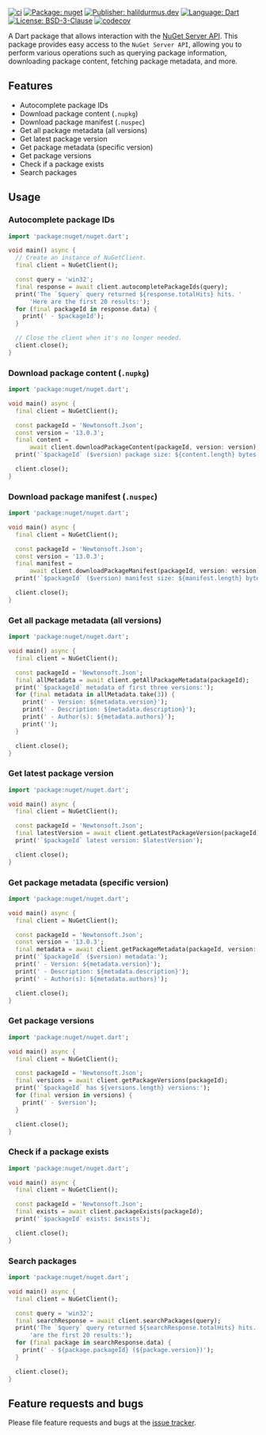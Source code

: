 [![ci][ci_badge]][ci_link]
[![Package: nuget][package_badge]][package_link]
[![Publisher: halildurmus.dev][publisher_badge]][publisher_link]
[![Language: Dart][language_badge]][language_link]
[![License: BSD-3-Clause][license_badge]][license_link]
[![codecov][codecov_badge_link]][codecov_link]

A Dart package that allows interaction with the
[NuGet Server API][nuget_server_api_link]. This package provides easy access to
the `NuGet Server API`, allowing you to perform various operations such as
querying package information, downloading package content, fetching package
metadata, and more.

## Features

- Autocomplete package IDs
- Download package content (`.nupkg`)
- Download package manifest (`.nuspec`)
- Get all package metadata (all versions)
- Get latest package version
- Get package metadata (specific version)
- Get package versions
- Check if a package exists
- Search packages

## Usage

### Autocomplete package IDs

```dart
import 'package:nuget/nuget.dart';

void main() async {
  // Create an instance of NuGetClient.
  final client = NuGetClient();

  const query = 'win32';
  final response = await client.autocompletePackageIds(query);
  print('The `$query` query returned ${response.totalHits} hits. '
      'Here are the first 20 results:');
  for (final packageId in response.data) {
    print(' - $packageId');
  }

  // Close the client when it's no longer needed.
  client.close();
}
```

### Download package content (`.nupkg`)

```dart
import 'package:nuget/nuget.dart';

void main() async {
  final client = NuGetClient();

  const packageId = 'Newtonsoft.Json';
  const version = '13.0.3';
  final content =
      await client.downloadPackageContent(packageId, version: version);
  print('`$packageId` ($version) package size: ${content.length} bytes');

  client.close();
}
```

### Download package manifest (`.nuspec`)

```dart
import 'package:nuget/nuget.dart';

void main() async {
  final client = NuGetClient();

  const packageId = 'Newtonsoft.Json';
  const version = '13.0.3';
  final manifest =
      await client.downloadPackageManifest(packageId, version: version);
  print('`$packageId` ($version) manifest size: ${manifest.length} bytes');

  client.close();
}
```

### Get all package metadata (all versions)

```dart
import 'package:nuget/nuget.dart';

void main() async {
  final client = NuGetClient();

  const packageId = 'Newtonsoft.Json';
  final allMetadata = await client.getAllPackageMetadata(packageId);
  print('`$packageId` metadata of first three versions:');
  for (final metadata in allMetadata.take(3)) {
    print(' - Version: ${metadata.version}');
    print(' - Description: ${metadata.description}');
    print(' - Author(s): ${metadata.authors}');
    print('');
  }

  client.close();
}
```

### Get latest package version

```dart
import 'package:nuget/nuget.dart';

void main() async {
  final client = NuGetClient();

  const packageId = 'Newtonsoft.Json';
  final latestVersion = await client.getLatestPackageVersion(packageId);
  print('`$packageId` latest version: $latestVersion');

  client.close();
}
```

### Get package metadata (specific version)

```dart
import 'package:nuget/nuget.dart';

void main() async {
  final client = NuGetClient();

  const packageId = 'Newtonsoft.Json';
  const version = '13.0.3';
  final metadata = await client.getPackageMetadata(packageId, version: version);
  print('`$packageId` ($version) metadata:');
  print(' - Version: ${metadata.version}');
  print(' - Description: ${metadata.description}');
  print(' - Author(s): ${metadata.authors}');

  client.close();
}
```

### Get package versions

```dart
import 'package:nuget/nuget.dart';

void main() async {
  final client = NuGetClient();

  const packageId = 'Newtonsoft.Json';
  final versions = await client.getPackageVersions(packageId);
  print('`$packageId` has ${versions.length} versions:');
  for (final version in versions) {
    print(' - $version');
  }

  client.close();
}
```

### Check if a package exists

```dart
import 'package:nuget/nuget.dart';

void main() async {
  final client = NuGetClient();

  const packageId = 'Newtonsoft.Json';
  final exists = await client.packageExists(packageId);
  print('`$packageId` exists: $exists');

  client.close();
}
```

### Search packages

```dart
import 'package:nuget/nuget.dart';

void main() async {
  final client = NuGetClient();

  const query = 'win32';
  final searchResponse = await client.searchPackages(query);
  print('The `$query` query returned ${searchResponse.totalHits} hits. Here '
      'are the first 20 results:');
  for (final package in searchResponse.data) {
    print(' - ${package.packageId} (${package.version})');
  }

  client.close();
}
```

## Feature requests and bugs

Please file feature requests and bugs at the
[issue tracker][issue_tracker_link].

[ci_badge]: https://github.com/halildurmus/nuget/actions/workflows/nuget.yml/badge.svg
[ci_link]: https://github.com/halildurmus/nuget/actions/workflows/nuget.yml
[codecov_badge_link]: https://codecov.io/gh/halildurmus/nuget/branch/main/graph/badge.svg?token=42CZB2LDML
[codecov_link]: https://codecov.io/gh/halildurmus/nuget
[issue_tracker_link]: https://github.com/halildurmus/nuget/issues
[language_badge]: https://img.shields.io/badge/language-Dart-blue.svg
[language_link]: https://dart.dev
[license_badge]: https://img.shields.io/github/license/halildurmus/nuget?color=blue
[license_link]: https://opensource.org/licenses/BSD-3-Clause
[nuget_server_api_link]: https://learn.microsoft.com/nuget/api/overview
[package_badge]: https://img.shields.io/pub/v/nuget.svg
[package_link]: https://pub.dev/packages/nuget
[publisher_badge]: https://img.shields.io/pub/publisher/nuget.svg
[publisher_link]: https://pub.dev/publishers/halildurmus.dev
